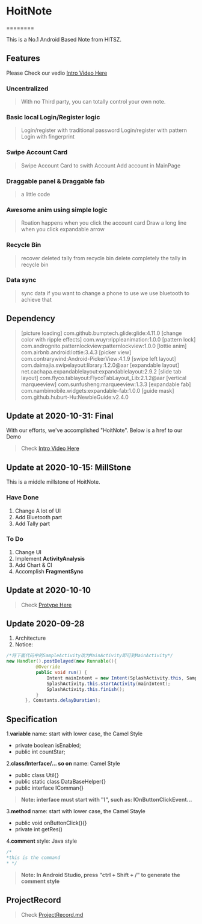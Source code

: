 # HoitNote

========

This is a No.1 Android Based Note from HITSZ.

## Features

Please Check our vedio [Intro Video Here](./HoitNote.mp4)

### Uncentralized

> With no Third party, you can totally control your own note.

### Basic local Login/Register logic

> Login/register with traditional password
> Login/register with pattern
> Login with fingerprint

### Swipe Account Card

> Swipe Account Card to swith Account
> Add account in MainPage

### Draggable panel & Draggable fab

> a little code

### Awesome anim using simple logic

> Roation happens when you click the account card
> Draw a long line when you click expandable arrow

### Recycle Bin

> recover deleted tally from recycle bin
> delete completely the tally in recycle bin

### Data sync

> sync data if you want to change a phone to use
> we use bluetooth to achieve that

## Dependency

> [picture loading] com.github.bumptech.glide:glide:4.11.0
> [change color with ripple effects] com.wuyr:rippleanimation:1.0.0
> [pattern lock] com.andrognito.patternlockview:patternlockview:1.0.0
> [lottie anim] com.airbnb.android:lottie:3.4.3
> [picker view] com.contrarywind:Android-PickerView:4.1.9
> [swipe left layout] com.daimajia.swipelayout:library:1.2.0@aar
> [expandable layout] net.cachapa.expandablelayout:expandablelayout:2.9.2
> [slide tab layout] com.flyco.tablayout:FlycoTabLayout_Lib:2.1.2@aar
> [vertical marqueeview] com.sunfusheng:marqueeview:1.3.3
> [expandable fab] com.nambimobile.widgets:expandable-fab:1.0.0
> [guide mask] com.github.huburt-Hu:NewbieGuide:v2.4.0

## Update at 2020-10-31: Final

With our efforts, we've accomplished "HoitNote". Below is a href to our Demo
> Check [Intro Video Here](./HoitNote.mp4)

## Update at 2020-10-15: MillStone

This is a middle millstone of HoitNote.  

### Have Done

1. Change A lot of UI
2. Add Bluetooth part
3. Add Tally part

### To Do

1. Change UI
2. Implement **ActivityAnalysis**
3. Add Chart & CI
4. Accomplish **FragmentSync**

## Update at 2020-10-10

> Check [Protype Here](https://modao.cc/app/6586f50c7704b77aec1c8f04667addcf1b4e3f81/embed/v2)

## Update 2020-09-28

1. Architecture
2. Notice:

 ```java
 /*将下面代码中的SampleActivity改为MainActivity即可到MainActivity*/
 new Handler().postDelayed(new Runnable(){
            @Override
            public void run() {
                Intent mainIntent = new Intent(SplashActivity.this, SampleActivity.class);
                SplashActivity.this.startActivity(mainIntent);
                SplashActivity.this.finish();
            }
        }, Constants.delayDuration);

 ```

## Specification

1.**variable** name: start with lower case, the Camel Style

- private boolean isEnabled;
- public int countStar;

2.**class/Interface/... so on** name: Camel Style

- public class Util{}
- public static class DataBaseHelper{}
- public interface IComman{}

> **Note: interface must start with "I", such as: IOnButtonClickEvent...**

3.**method** name: start with lower case, the Camel Stayle

- public void onButtonClick(){}
- private int getRes()

4.**comment** style: Java style

 ```java
 /*
 *this is the command
 * */
 ```

> **Note: In Android Studio, press "ctrl + Shift + /" to generate the comment style**

## ProjectRecord

> Check [ProjectRecord.md](https://github.com/Hoit-23o2/HoitNote/blob/master/ProjectRecord.md)

